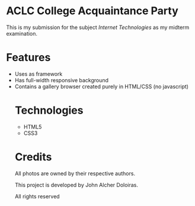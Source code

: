 # ACLC College Acquaintance Party

This is my submission for the subject *Internet Technologies* as my midterm examination.

# Features

* Uses <table> as framework
* Has full-width responsive background
* Contains a gallery browser created purely in HTML/CSS (no javascript)

#  Technologies
<ul>

<li> HTML5</li>
<li> CSS3</li>
</ul>

# Credits

All photos are owned by their respective authors.

This project is developed by John Alcher Doloiras.

All rights reserved
